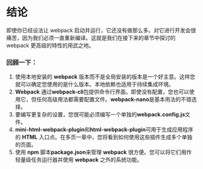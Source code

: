 # 结论

 即使你已经设法让 webpack 启动并运行，它还没有做那么多。对它进行开发会很痛苦，因为我们必须一直重新编译。这就是我们在接下来的章节中探讨的 webpack 更高级的特性的用武之地。



###  回顾一下：

1.  使用本地安装的 **webpack** 版本而不是全局安装的版本是一个好主意。这样您就可以确定您使用的是什么版本。本地依赖也适用于持续集成环境。
2.  **Webpack** 通过**webpack-cli**包提供命令行界面。即使没有配置，您也可以使用它，但任何高级用法都需要配置文件。**webpack-nano**是基本用法的不错选择。
3.  要编写更复杂的设置，您很可能必须编写一个单独的**webpack.config.js**文件。 
4.  **mini-html-webpack-plugin**和**html-webpack-plugin**可用于生成应用程序的 **HTML** 入口点。在多页一章中，您将看到如何使用这些插件生成多个单独的页面。 
5.  使用 **npm** 脚本**package.json**来管理 **webpack** 很方便。您可以将它们用作轻量级任务运行器并使用 **webpack** 之外的系统功能。